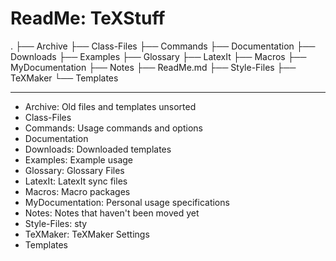 # ReadMe: TeXStuff

.
├── Archive
├── Class-Files
├── Commands
├── Documentation
├── Downloads
├── Examples
├── Glossary
├── LatexIt
├── Macros
├── MyDocumentation
├── Notes
├── ReadMe.md
├── Style-Files
├── TeXMaker
└── Templates

***


* Archive: Old files and templates unsorted
* Class-Files
* Commands: Usage commands and options
* Documentation
* Downloads: Downloaded templates
* Examples: Example usage
* Glossary: Glossary Files
* LatexIt: LatexIt sync files
* Macros: Macro packages
* MyDocumentation: Personal usage specifications
* Notes: Notes that haven't been moved yet
* Style-Files: sty
* TeXMaker: TeXMaker Settings
* Templates
